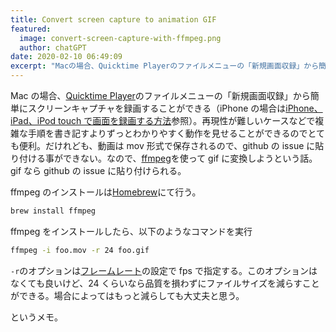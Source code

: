 ```yaml
---
title: Convert screen capture to animation GIF
featured:
  image: convert-screen-capture-with-ffmpeg.png
  author: chatGPT
date: 2020-02-10 06:49:09
excerpt: "Macの場合、Quicktime Playerのファイルメニューの「新規画面収録」から簡単にスクリーンキャプチャを録画することができる（iPhoneの場合はiPhone、iPad、iPod touch で画面を録画する方法参照）。再現性が難しいケースなどで複雑な手順を書き記すよりずっとわかりやすく動作を見せることができるのでとても便利。だけれども、動画はmov形式で保存されるので、githubのissueに貼り付ける事ができない。なので、ffmpegを使ってgifに変換しようという話。gifならgithubのissueに貼り付けられる。"
---
```


Mac の場合、[Quicktime Player](https://support.apple.com/ja-jp/HT201066#record)のファイルメニューの「新規画面収録」から簡単にスクリーンキャプチャを録画することができる（iPhone の場合は[iPhone、iPad、iPod touch で画面を録画する方法](https://support.apple.com/ja-jp/HT207935)参照）。再現性が難しいケースなどで複雑な手順を書き記すよりずっとわかりやすく動作を見せることができるのでとても便利。だけれども、動画は mov 形式で保存されるので、github の issue に貼り付ける事ができない。なので、[ffmpeg](https://www.ffmpeg.org/)を使って gif に変換しようという話。gif なら github の issue に貼り付けられる。

ffmpeg のインストールは[Homebrew](https://brew.sh/)にて行う。

```bash
brew install ffmpeg
```

ffmpeg をインストールしたら、以下のようなコマンドを実行

```bash
ffmpeg -i foo.mov -r 24 foo.gif
```

`-r`のオプションは[フレームレート](https://ja.wikipedia.org/wiki/%E3%83%95%E3%83%AC%E3%83%BC%E3%83%A0%E3%83%AC%E3%83%BC%E3%83%88)の設定で fps で指定する。このオプションはなくても良いけど、24 くらいなら品質を損わずにファイルサイズを減らすことができる。場合によってはもっと減らしても大丈夫と思う。

というメモ。
